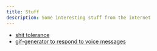 ```yaml
---
title: Stuff
description: Some interesting stuff from the internet
---
```


- [shit tolerance](https://twitter.com/bunopus/status/1621418217892626434)
- [gif-generator to respond to voice messages](https://vsychov.github.io/gif-generator/)
